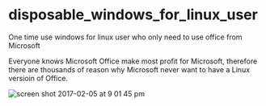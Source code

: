 # disposable_windows_for_linux_user
One time use windows for linux user who only need to use office from Microsoft 

Everyone knows Microsoft Office make most profit for Microsoft, therefore there are thousands of reason why Microsoft never want to have a Linux versioin of Office.  

![screen shot 2017-02-05 at 9 01 45 pm](https://cloud.githubusercontent.com/assets/5915590/22633416/d5c1fb98-ebe6-11e6-9dd8-c72ea7f2ba54.png)
